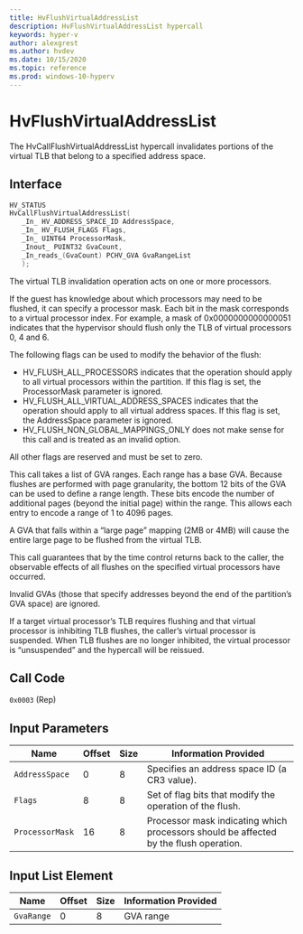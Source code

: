 ```yaml
---
title: HvFlushVirtualAddressList
description: HvFlushVirtualAddressList hypercall
keywords: hyper-v
author: alexgrest
ms.author: hvdev
ms.date: 10/15/2020
ms.topic: reference
ms.prod: windows-10-hyperv
---
```


# HvFlushVirtualAddressList

The HvCallFlushVirtualAddressList hypercall invalidates portions of the virtual TLB that belong to a specified address space.

## Interface

 ```c
HV_STATUS
HvCallFlushVirtualAddressList(
    _In_ HV_ADDRESS_SPACE_ID AddressSpace,
    _In_ HV_FLUSH_FLAGS Flags,
    _In_ UINT64 ProcessorMask,
    _Inout_ PUINT32 GvaCount,
    _In_reads_(GvaCount) PCHV_GVA GvaRangeList
    );
 ```

The virtual TLB invalidation operation acts on one or more processors.

If the guest has knowledge about which processors may need to be flushed, it can specify a processor mask. Each bit in the mask corresponds to a virtual processor index. For example, a mask of 0x0000000000000051 indicates that the hypervisor should flush only the TLB of virtual processors 0, 4 and 6.

The following flags can be used to modify the behavior of the flush:

- HV_FLUSH_ALL_PROCESSORS indicates that the operation should apply to all virtual processors within the partition. If this flag is set, the ProcessorMask parameter is ignored.
- HV_FLUSH_ALL_VIRTUAL_ADDRESS_SPACES indicates that the operation should apply to all virtual address spaces. If this flag is set, the AddressSpace parameter is ignored.
- HV_FLUSH_NON_GLOBAL_MAPPINGS_ONLY does not make sense for this call and is treated as an invalid option.

All other flags are reserved and must be set to zero.

This call takes a list of GVA ranges. Each range has a base GVA. Because flushes are performed with page granularity, the bottom 12 bits of the GVA can be used to define a range length. These bits encode the number of additional pages (beyond the initial page) within the range. This allows each entry to encode a range of 1 to 4096 pages.

A GVA that falls within a “large page” mapping (2MB or 4MB) will cause the entire large page to be flushed from the virtual TLB.

This call guarantees that by the time control returns back to the caller, the observable effects of all flushes on the specified virtual processors have occurred.

Invalid GVAs (those that specify addresses beyond the end of the partition’s GVA space) are ignored.

If a target virtual processor’s TLB requires flushing and that virtual processor is inhibiting TLB flushes, the caller’s virtual processor is suspended. When TLB flushes are no longer inhibited, the virtual processor is “unsuspended” and the hypercall will be reissued.

## Call Code
`0x0003` (Rep)

## Input Parameters

| Name                    | Offset     | Size     | Information Provided                      |
|-------------------------|------------|----------|-------------------------------------------|
| `AddressSpace`          | 0          | 8        | Specifies an address space ID (a CR3 value). |
| `Flags`                 | 8          | 8        | Set of flag bits that modify the operation of the flush. |
| `ProcessorMask`         | 16         | 8        | Processor mask indicating which processors should be affected by the flush operation. |

## Input List Element

| Name                    | Offset     | Size     | Information Provided                      |
|-------------------------|------------|----------|-------------------------------------------|
| `GvaRange`              | 0          | 8        | GVA range                                 |
